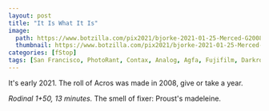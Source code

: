 ```yaml
---
layout: post
title: "It Is What It Is"
image:
  path: https://www.botzilla.com/pix2021/bjorke-2021-01-25-Merced-G2008.jpg
  thumbnail: https://www.botzilla.com/pix2021/bjorke-2021-01-25-Merced-G2008.jpg
categories: [fStop]
tags: [San Francisco, PhotoRant, Contax, Analog, Agfa, Fujifilm, Darkroom]
---
```


It's early 2021. The roll of Acros was made in 2008, give or take a year.

_Rodinal 1+50, 13 minutes._ The smell of fixer: Proust's madeleine.

